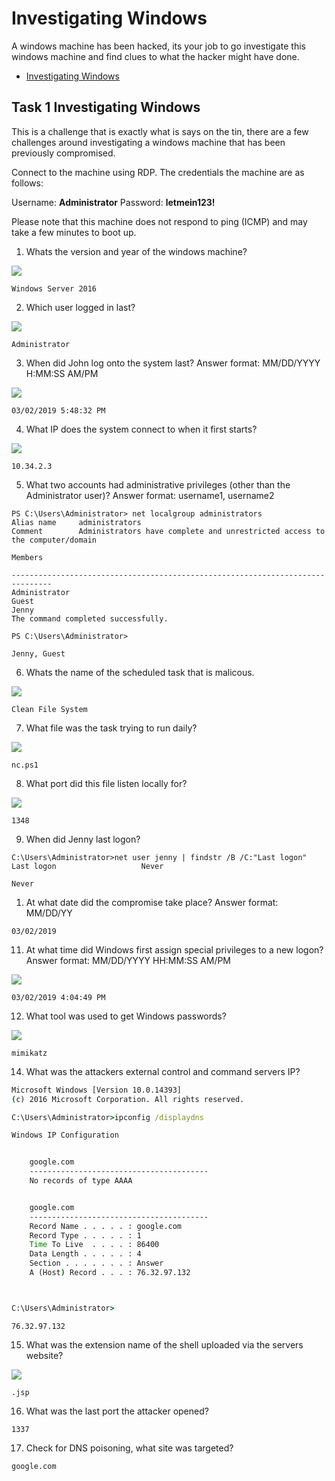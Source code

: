 # Investigating Windows

A windows machine has been hacked, its your job to go investigate this windows machine and find clues to what the hacker might have done.

* [Investigating Windows](https://tryhackme.com/room/investigatingwindows)

## Task 1 Investigating Windows

This is a challenge that is exactly what is says on the tin, there are a few challenges around investigating a windows machine that has been previously compromised.

Connect to the machine using RDP. The credentials the machine are as follows:

Username: **Administrator**
Password: **letmein123!**

Please note that this machine does not respond to ping (ICMP) and may take a few minutes to boot up.

1. Whats the version and year of the windows machine?

![](./2020-10-18_12-24.png)

`Windows Server 2016`

2. Which user logged in last?

![](./2020-10-18_12-40.png)

`Administrator`

3. When did John log onto the system last? Answer format: MM/DD/YYYY H:MM:SS AM/PM

![](./2020-10-18_12-42.png)

`03/02/2019 5:48:32 PM`

4. What IP does the system connect to when it first starts?

![](./2020-10-26_15-02.png)

`10.34.2.3`

5. What two accounts had administrative privileges (other than the Administrator user)? Answer format: username1, username2

```
PS C:\Users\Administrator> net localgroup administrators
Alias name     administrators
Comment        Administrators have complete and unrestricted access to the computer/domain

Members

-------------------------------------------------------------------------------
Administrator
Guest
Jenny
The command completed successfully.

PS C:\Users\Administrator>
```

`Jenny, Guest`

6. Whats the name of the scheduled task that is malicous.

![](./2020-10-18_12-53.png)

`Clean File System`

7. What file was the task trying to run daily?

![](./2020-10-26_14-11.png)

`nc.ps1`

8.  What port did this file listen locally for?

![](./2020-10-18_12-54.png)

`1348`

9. When did Jenny last logon?

```
C:\Users\Administrator>net user jenny | findstr /B /C:"Last logon"
Last logon                   Never
```

`Never`

1.  At what date did the compromise take place? Answer format: MM/DD/YY

`03/02/2019`

11. At what time did Windows first assign special privileges to a new logon? Answer format: MM/DD/YYYY HH:MM:SS AM/PM

![](./2020-10-26_14-37.png)

`03/02/2019 4:04:49 PM`

12. What tool was used to get Windows passwords?

![](./2020-10-18_13-09.png)

`mimikatz`

14. What was the attackers external control and command servers IP?

```cmd
Microsoft Windows [Version 10.0.14393]
(c) 2016 Microsoft Corporation. All rights reserved.

C:\Users\Administrator>ipconfig /displaydns

Windows IP Configuration


    google.com
    ----------------------------------------
    No records of type AAAA


    google.com
    ----------------------------------------
    Record Name . . . . . : google.com
    Record Type . . . . . : 1
    Time To Live  . . . . : 86400
    Data Length . . . . . : 4
    Section . . . . . . . : Answer
    A (Host) Record . . . : 76.32.97.132



C:\Users\Administrator>
```

`76.32.97.132`

15. What was the extension name of the shell uploaded via the servers website?

![](./2020-10-18_13-23.png)

`.jsp`

16. What was the last port the attacker opened?

`1337`

17. Check for DNS poisoning, what site was targeted?

`google.com`

